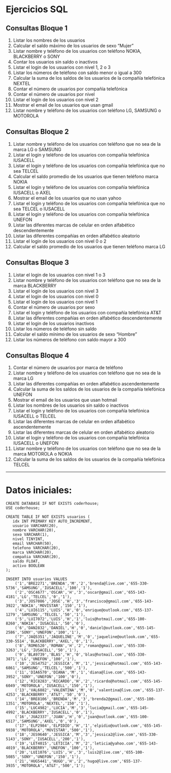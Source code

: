 # Ejercicios SQL

## Consultas Bloque 1

1. Listar los nombres de los usuarios
2. Calcular el saldo máximo de los usuarios de sexo “Mujer”
3. Listar nombre y teléfono de los usuarios con teléfono NOKIA, BLACKBERRY o SONY
4. Contar los usuarios sin saldo o inactivos
5. Listar el login de los usuarios con nivel 1, 2 o 3
6. Listar los números de teléfono con saldo menor o igual a 300
7. Calcular la suma de los saldos de los usuarios de la compañía telefónica NEXTEL
8. Contar el número de usuarios por compañía telefónica
9. Contar el número de usuarios por nivel
10. Listar el login de los usuarios con nivel 2
11. Mostrar el email de los usuarios que usan gmail
12. Listar nombre y teléfono de los usuarios con teléfono LG, SAMSUNG o MOTOROLA

## Consultas Bloque 2

1. Listar nombre y teléfono de los usuarios con teléfono que no sea de la marca LG o SAMSUNG
2. Listar el login y teléfono de los usuarios con compañía telefónica IUSACELL
3. Listar el login y teléfono de los usuarios con compañía telefónica que no sea TELCEL
4. Calcular el saldo promedio de los usuarios que tienen teléfono marca NOKIA
5. Listar el login y teléfono de los usuarios con compañía telefónica IUSACELL o AXEL
6. Mostrar el email de los usuarios que no usan yahoo
7. Listar el login y teléfono de los usuarios con compañía telefónica que no sea TELCEL o IUSACELL
8. Listar el login y teléfono de los usuarios con compañía telefónica UNEFON
9. Listar las diferentes marcas de celular en orden alfabético descendentemente
10. Listar las diferentes compañías en orden alfabético aleatorio
11. Listar el login de los usuarios con nivel 0 o 2
12. Calcular el saldo promedio de los usuarios que tienen teléfono marca LG

## Consultas Bloque 3

1. Listar el login de los usuarios con nivel 1 o 3
2. Listar nombre y teléfono de los usuarios con teléfono que no sea de la marca BLACKBERRY
3. Listar el login de los usuarios con nivel 3
4. Listar el login de los usuarios con nivel 0
5. Listar el login de los usuarios con nivel 1
6. Contar el número de usuarios por sexo
7. Listar el login y teléfono de los usuarios con compañía telefónica AT&T
8. Listar las diferentes compañías en orden alfabético descendentemente
9. Listar el login de los usuarios inactivos
10. Listar los números de teléfono sin saldo
11. Calcular el saldo mínimo de los usuarios de sexo “Hombre”
12. Listar los números de teléfono con saldo mayor a 300

## Consultas Bloque 4

1. Contar el número de usuarios por marca de teléfono
2. Listar nombre y teléfono de los usuarios con teléfono que no sea de la marca LG
3. Listar las diferentes compañías en orden alfabético ascendentemente
4. Calcular la suma de los saldos de los usuarios de la compañía telefónica UNEFON
5. Mostrar el email de los usuarios que usan hotmail
6. Listar los nombres de los usuarios sin saldo o inactivos
7. Listar el login y teléfono de los usuarios con compañía telefónica IUSACELL o TELCEL
8. Listar las diferentes marcas de celular en orden alfabético ascendentemente
9. Listar las diferentes marcas de celular en orden alfabético aleatorio
10. Listar el login y teléfono de los usuarios con compañía telefónica IUSACELL o UNEFON
11. Listar nombre y teléfono de los usuarios con teléfono que no sea de la marca MOTOROLA o NOKIA
12. Calcular la suma de los saldos de los usuarios de la compañía telefónica TELCEL



----


# Datos iniciales:

```
CREATE DATABASE IF NOT EXISTS coderhouse;
USE coderhouse;
```


```
CREATE TABLE IF NOT EXISTS usuarios (
   idx INT PRIMARY KEY AUTO_INCREMENT,
   usuario VARCHAR(20),
   nombre VARCHAR(20),
   sexo VARCHAR(1),
   nivel TINYINT,
   email VARCHAR(50),
   telefono VARCHAR(20),
   marca VARCHAR(20),
   compañia VARCHAR(20),
   saldo FLOAT,
   activo BOOLEAN
);
```

```
INSERT INTO usuarios VALUES 
	('1','BRE2271','BRENDA','M','2','brenda@live.com','655-330-5736','SAMSUNG','IUSACELL','100','1'),
	('2','OSC4677','OSCAR','H','3','oscar@gmail.com','655-143-4181','LG','TELCEL','0','1'),
	('3','JOS7086','JOSE','H','3','francisco@gmail.com','655-143-3922','NOKIA','MOVISTAR','150','1'),
	('4','LUI6115','LUIS','H','0','enrique@outlook.com','655-137-1279','SAMSUNG','TELCEL','50','1'),
	('5','LUI7072','LUIS','H','1','luis@hotmail.com','655-100-8260','NOKIA','IUSACELL','50','0'),
	('6','DAN2832','DANIEL','H','0','daniel@outlook.com','655-145-2586','SONY','UNEFON','100','1'),
	('7','JAQ5351','JAQUELINE','M','0','jaqueline@outlook.com','655-330-5514','BLACKBERRY','AXEL','0','1'),
	('8','ROM6520','ROMAN','H','2','roman@gmail.com','655-330-3263','LG','IUSACELL','50','1'),
	('9','BLA9739','BLAS','H','0','blas@hotmail.com','655-330-3871','LG','UNEFON','100','1'),
	('10','JES4752','JESSICA','M','1','jessica@hotmail.com','655-143-6861','SAMSUNG','TELCEL','500','1'),
	('11','DIA6570','DIANA','M','1','diana@live.com','655-143-3952','SONY','UNEFON','100','0'),
	('12','RIC8283','RICARDO','H','2','ricardo@hotmail.com','655-145-6049','MOTOROLA','IUSACELL','150','1'),
	('13','VAL6882','VALENTINA','M','0','valentina@live.com','655-137-4253','BLACKBERRY','AT&T','50','0'),
	('14','BRE8106','BRENDA','M','3','brenda2@gmail.com','655-100-1351','MOTOROLA','NEXTEL','150','1'),
	('15','LUC4982','LUCIA','M','3','lucia@gmail.com','655-145-4992','BLACKBERRY','IUSACELL','0','1'),
	('16','JUA2337','JUAN','H','0','juan@outlook.com','655-100-6517','SAMSUNG','AXEL','0','0'),
	('17','ELP2984','ELPIDIO','H','1','elpidio@outlook.com','655-145-9938','MOTOROLA','MOVISTAR','500','1'),
	('18','JES9640','JESSICA','M','3','jessica2@live.com','655-330-5143','SONY','IUSACELL','200','1'),
	('19','LET4015','LETICIA','M','2','leticia@yahoo.com','655-143-4019','BLACKBERRY','UNEFON','100','1'),
	('20','LUI1076','LUIS','H','3','luis2@live.com','655-100-5085','SONY','UNEFON','150','1'),
	('21','HUG5441','HUGO','H','2','hugo@live.com','655-137-3935','MOTOROLA','AT&T','500','1');
```